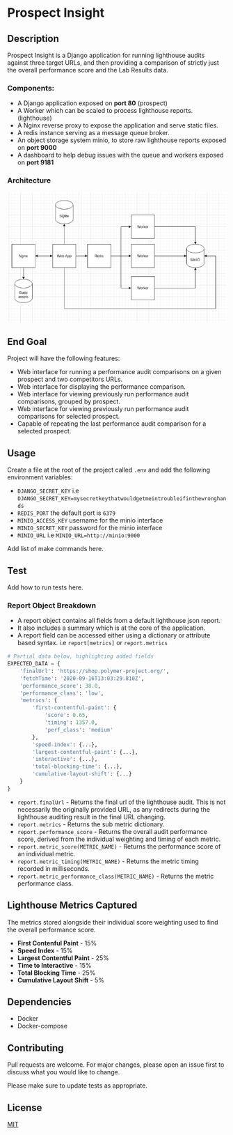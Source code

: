 # Prospect Insight

## Description
Prospect Insight is a Django application for running lighthouse audits against three target URLs, and then providing a comparison of strictly just the overall performance score and the Lab Results data.

### Components:

* A Django application exposed on **port 80** (prospect)
* A Worker which can be scaled to process lighthouse reports. (lighthouse)
* A Nginx reverse proxy to expose the application and serve static files.
* A redis instance serving as a message queue broker.
* An object storage system minio, to store raw lighthouse reports exposed on **port 9000**
* A dashboard to help debug issues with the queue and workers exposed on **port 9181**

### Architecture 

![Architecture](arch.png)

## End Goal
Project will have the following features:
- Web interface for running a performance audit comparisons on a given prospect and two competitors URLs.
- Web interface for displaying the performance comparison.
- Web interface for viewing previously run performance audit comparisons, grouped by prospect.
- Web interface for viewing previously run performance audit comparisons for selected prospect.
- Capable of repeating the last performance audit comparison for a selected prospect.

## Usage

Create a file at the root of the project called `.env` and add the following environment variables:

* `DJANGO_SECRET_KEY` i.e `DJANGO_SECRET_KEY=mysecretkeythatwouldgetmeintroubleifinthewronghands`
* `REDIS_PORT` the default port is `6379`
* `MINIO_ACCESS_KEY` username for the minio interface
* `MINIO_SECRET_KEY` password for the minio interface
* `MINIO_URL` i.e `MINIO_URL=http://minio:9000`

Add list of make commands here.

## Test

Add how to run tests here.

### Report Object Breakdown

- A report object contains all fields from a default lighthouse json report.
- It also includes a summary which is at the core of the application.
- A report field can be accessed either using a dictionary or attribute based syntax. i.e `report[metrics]` or `report.metrics`

```python
# Partial data below, highlighting added fields
EXPECTED_DATA = {
    'finalUrl': 'https://shop.polymer-project.org/',
    'fetchTime': '2020-09-16T13:03:29.810Z',
    'performance_score': 38.0,
    'performance_class': 'low',
    'metrics': {
        'first-contentful-paint': {
            'score': 0.65,
            'timing': 1357.0, 
            'perf_class': 'medium'
        },
        'speed-index': {...},
        'largest-contentful-paint': {...},
        'interactive': {...},
        'total-blocking-time': {...},
        'cumulative-layout-shift': {...}
    }
}
```

- `report.finalUrl` - Returns the final url of the lighthouse audit. This is not necessarily the originally provided URL, as any redirects during the lighthouse auditing result in the final URL changing.
- `report.metrics` - Returns the sub metric dictionary.
- `report.performance_score` - Returns the overall audit performance score, derived from the individual weighting and timing of each metric.
- `report.metric_score(METRIC_NAME)` - Returns the performance score of an individual metric.
- `report.metric_timing(METRIC_NAME)` - Returns the metric timing recorded in milliseconds.
- `report.metric_performance_class(METRIC_NAME)` - Returns the metric performance class.

## Lighthouse Metrics Captured
The metrics stored alongside their individual score weighting used to find the overall performance score.

- **First Contenful Paint** - 15%
- **Speed Index** - 15%
- **Largest Contentful Paint** - 25%
- **Time to Interactive** - 15%
- **Total Blocking Time** - 25%
- **Cumulative Layout Shift** - 5%

## Dependencies
- Docker
- Docker-compose

## Contributing
Pull requests are welcome. For major changes, please open an issue first to discuss what you would like to change.

Please make sure to update tests as appropriate.

## License
[MIT](https://choosealicense.com/licenses/mit/)
